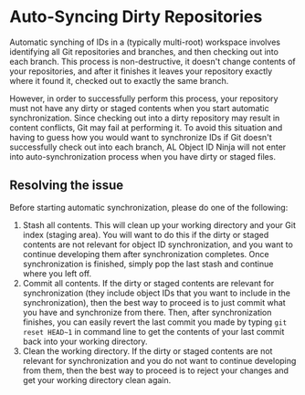 # Auto-Syncing Dirty Repositories

Automatic synching of IDs in a (typically multi-root) workspace involves identifying all Git repositories and
branches, and then checking out into each branch. This process is non-destructive, it doesn't change contents
of your repositories, and after it finishes it leaves your repository exactly where it found it, checked out
to exactly the same branch.

However, in order to successfully perform this process, your repository must not have any dirty or staged
contents when you start automatic synchronization. Since checking out into a dirty repository may result in
content conflicts, Git may fail at performing it. To avoid this situation and having to guess how you would
want to synchronize IDs if Git doesn't successfully check out into each branch, AL Object ID Ninja will not
enter into auto-synchronization process when you have dirty or staged files.

## Resolving the issue

Before starting automatic synchronization, please do one of the following:
1. Stash all contents. This will clean up your working directory and your Git index (staging area). You will
want to do this if the dirty or staged contents are not relevant for object ID synchronization, and you want
to continue developing them after synchronization completes. Once synchronization is finished, simply pop the
last stash and continue where you left off.
2. Commit all contents. If the dirty or staged contents are relevant for synchronization (they include object
IDs that you want to include in the synchronization), then the best way to proceed is to just commit what you
have and synchronize from there. Then, after synchronization finishes, you can easily revert the last commit
you made by typing `git reset HEAD~1` in command line to get the contents of your last commit back into your
working directory.
3. Clean the working directory. If the dirty or staged contents are not relevant for synchronization and you
do not want to continue developing from them, then the best way to proceed is to reject your changes and get
your working directory clean again.
